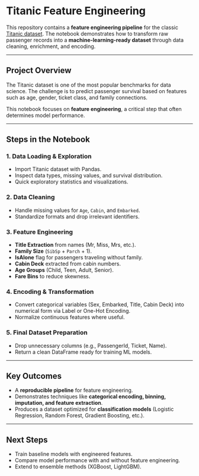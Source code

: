 # Titanic Feature Engineering

This repository contains a **feature engineering pipeline** for the classic [Titanic dataset](tested.csv). The notebook demonstrates how to transform raw passenger records into a **machine-learning-ready dataset** through data cleaning, enrichment, and encoding.

---

## **Project Overview**

The Titanic dataset is one of the most popular benchmarks for data science. The challenge is to predict passenger survival based on features such as age, gender, ticket class, and family connections.

This notebook focuses on **feature engineering**, a critical step that often determines model performance.

---

## **Steps in the Notebook**

### **1.  Data Loading & Exploration**

* Import Titanic dataset with Pandas.
* Inspect data types, missing values, and survival distribution.
* Quick exploratory statistics and visualizations.

### **2.  Data Cleaning**

* Handle missing values for `Age`, `Cabin`, and `Embarked`.
* Standardize formats and drop irrelevant identifiers.

### **3.  Feature Engineering**

* **Title Extraction** from names (Mr, Miss, Mrs, etc.).
* **Family Size** (`SibSp` + `Parch` + 1).
* **IsAlone** flag for passengers traveling without family.
* **Cabin Deck** extracted from cabin numbers.
* **Age Groups** (Child, Teen, Adult, Senior).
* **Fare Bins** to reduce skewness.

### **4.  Encoding & Transformation**

* Convert categorical variables (Sex, Embarked, Title, Cabin Deck) into numerical form via Label or One-Hot Encoding.
* Normalize continuous features where useful.

### **5.  Final Dataset Preparation**

* Drop unnecessary columns (e.g., PassengerId, Ticket, Name).
* Return a clean DataFrame ready for training ML models.

---

## **Key Outcomes**

* A **reproducible pipeline** for feature engineering.
* Demonstrates techniques like **categorical encoding, binning, imputation, and feature extraction**.
* Produces a dataset optimized for **classification models** (Logistic Regression, Random Forest, Gradient Boosting, etc.).

---

## **Next Steps**

* Train baseline models with engineered features.
* Compare model performance with and without feature engineering.
* Extend to ensemble methods (XGBoost, LightGBM).

